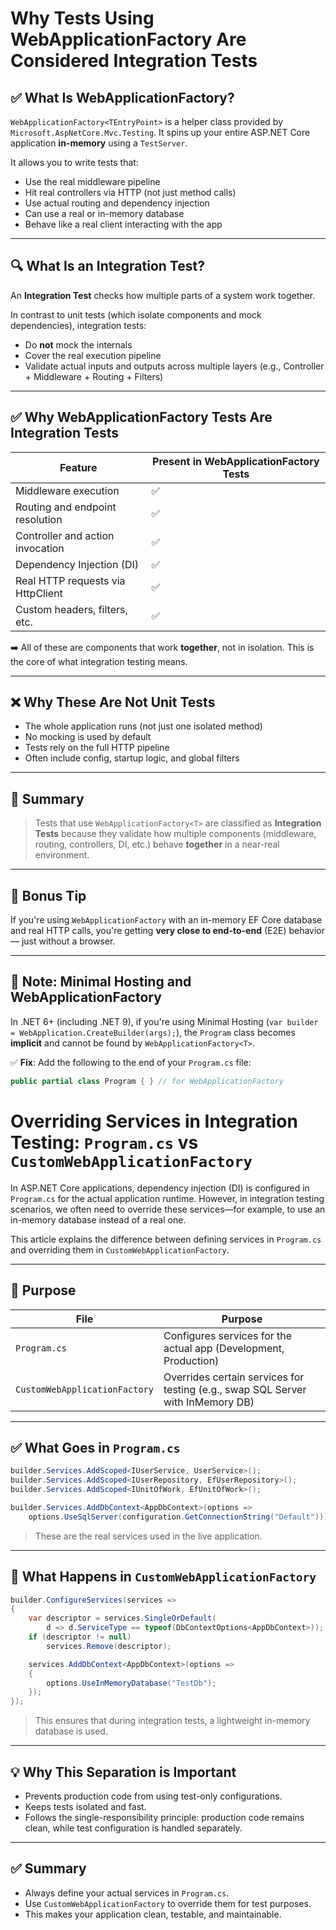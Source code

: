 # Why Tests Using WebApplicationFactory Are Considered Integration Tests

## ✅ What Is WebApplicationFactory?

`WebApplicationFactory<TEntryPoint>` is a helper class provided by `Microsoft.AspNetCore.Mvc.Testing`. It spins up your entire ASP.NET Core application **in-memory** using a `TestServer`.

It allows you to write tests that:

- Use the real middleware pipeline
- Hit real controllers via HTTP (not just method calls)
- Use actual routing and dependency injection
- Can use a real or in-memory database
- Behave like a real client interacting with the app

---

## 🔍 What Is an Integration Test?

An **Integration Test** checks how multiple parts of a system work together.

In contrast to unit tests (which isolate components and mock dependencies), integration tests:

- Do **not** mock the internals
- Cover the real execution pipeline
- Validate actual inputs and outputs across multiple layers (e.g., Controller + Middleware + Routing + Filters)

---

## ✅ Why WebApplicationFactory Tests Are Integration Tests

| Feature | Present in WebApplicationFactory Tests |
|--------|----------------------------------------|
| Middleware execution | ✅ |
| Routing and endpoint resolution | ✅ |
| Controller and action invocation | ✅ |
| Dependency Injection (DI) | ✅ |
| Real HTTP requests via HttpClient | ✅ |
| Custom headers, filters, etc. | ✅ |

➡️ All of these are components that work **together**, not in isolation. This is the core of what integration testing means.

---

## ❌ Why These Are Not Unit Tests

- The whole application runs (not just one isolated method)
- No mocking is used by default
- Tests rely on the full HTTP pipeline
- Often include config, startup logic, and global filters

---

## 📌 Summary

> Tests that use `WebApplicationFactory<T>` are classified as **Integration Tests** because they validate how multiple components (middleware, routing, controllers, DI, etc.) behave **together** in a near-real environment.

---

## 🧪 Bonus Tip

If you're using `WebApplicationFactory` with an in-memory EF Core database and real HTTP calls, you're getting **very close to end-to-end** (E2E) behavior — just without a browser.

---

## 📎 Note: Minimal Hosting and WebApplicationFactory

In .NET 6+ (including .NET 9), if you're using Minimal Hosting (`var builder = WebApplication.CreateBuilder(args);`), the `Program` class becomes **implicit** and cannot be found by `WebApplicationFactory<T>`.

✅ **Fix**: Add the following to the end of your `Program.cs` file:

```csharp
public partial class Program { } // for WebApplicationFactory

```


# Overriding Services in Integration Testing: `Program.cs` vs `CustomWebApplicationFactory`

In ASP.NET Core applications, dependency injection (DI) is configured in `Program.cs` for the actual application runtime. However, in integration testing scenarios, we often need to override these services—for example, to use an in-memory database instead of a real one.

This article explains the difference between defining services in `Program.cs` and overriding them in `CustomWebApplicationFactory`.

---

## 🎯 Purpose

| File | Purpose |
|------|---------|
| `Program.cs` | Configures services for the actual app (Development, Production) |
| `CustomWebApplicationFactory` | Overrides certain services for testing (e.g., swap SQL Server with InMemory DB) |

---

## ✅ What Goes in `Program.cs`

```csharp
builder.Services.AddScoped<IUserService, UserService>();
builder.Services.AddScoped<IUserRepository, EfUserRepository>();
builder.Services.AddScoped<IUnitOfWork, EfUnitOfWork>();

builder.Services.AddDbContext<AppDbContext>(options =>
    options.UseSqlServer(configuration.GetConnectionString("Default")));
```

> These are the real services used in the live application.

---

## 🔁 What Happens in `CustomWebApplicationFactory`

```csharp
builder.ConfigureServices(services =>
{
    var descriptor = services.SingleOrDefault(
        d => d.ServiceType == typeof(DbContextOptions<AppDbContext>));
    if (descriptor != null)
        services.Remove(descriptor);

    services.AddDbContext<AppDbContext>(options =>
    {
        options.UseInMemoryDatabase("TestDb");
    });
});
```

> This ensures that during integration tests, a lightweight in-memory database is used.

---

## 💡 Why This Separation is Important

- Prevents production code from using test-only configurations.
- Keeps tests isolated and fast.
- Follows the single-responsibility principle: production code remains clean, while test configuration is handled separately.

---

## ✅ Summary

- Always define your actual services in `Program.cs`.
- Use `CustomWebApplicationFactory` to override them for test purposes.
- This makes your application clean, testable, and maintainable.
